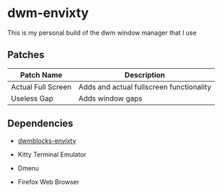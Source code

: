 # dwm-envixty

This is my personal build of the dwm window manager that I use

## Patches

| Patch Name         | Description                              |
|--------------------|------------------------------------------|
| Actual Full Screen | Adds and actual fullscreen functionality |
| Useless Gap        | Adds window gaps                         |


## Dependencies

- [dwmblocks-envixty](https://github.com/redkittty/dwmblocks-envixty)

- Kitty Terminal Emulator

- Dmenu

- Firefox Web Browser

